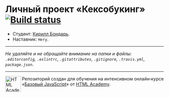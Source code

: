 # Личный проект «Кексобукинг» [![Build status][travis-image]][travis-url]

* Студент: [Кирилл Бондарь](https://up.htmlacademy.ru/javascript/10/user/3467).
* Наставник: `Нету`.

---

_Не удаляйте и не обращайте внимание на папки и файлы:_<br>
_`.editorconfig`, `.eslintrc`, `.gitattributes`, `.gitignore`, `.travis.yml`, `package.json`._

---

<a href="https://htmlacademy.ru/intensive/javascript"><img align="left" width="50" height="50" title="HTML Academy" src="https://up.htmlacademy.ru/static/img/intensive/javascript/logo-for-github.svg"></a>

Репозиторий создан для обучения на интенсивном онлайн‑курсе «[Базовый JavaScript](https://htmlacademy.ru/intensive/javascript)» от [HTML Academy](https://htmlacademy.ru).

[travis-image]: https://travis-ci.org/htmlacademy-javascript/3467-keksobooking.svg?branch=master
[travis-url]: https://travis-ci.org/htmlacademy-javascript/3467-keksobooking
